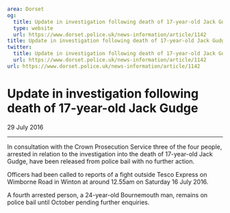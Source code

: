 ```yaml
area: Dorset
og:
  title: Update in investigation following death of 17-year-old Jack Gudge
  type: website
  url: https://www.dorset.police.uk/news-information/article/1142
title: Update in investigation following death of 17-year-old Jack Gudge |
twitter:
  title: Update in investigation following death of 17-year-old Jack Gudge
  url: https://www.dorset.police.uk/news-information/article/1142
url: https://www.dorset.police.uk/news-information/article/1142
```

# Update in investigation following death of 17-year-old Jack Gudge

29 July 2016

* * *

In consultation with the Crown Prosecution Service three of the four people, arrested in relation to the investigation into the death of 17-year-old Jack Gudge, have been released from police bail with no further action.

Officers had been called to reports of a fight outside Tesco Express on Wimborne Road in Winton at around 12.55am on Saturday 16 July 2016.

A fourth arrested person, a 24-year-old Bournemouth man, remains on police bail until October pending further enquiries.
